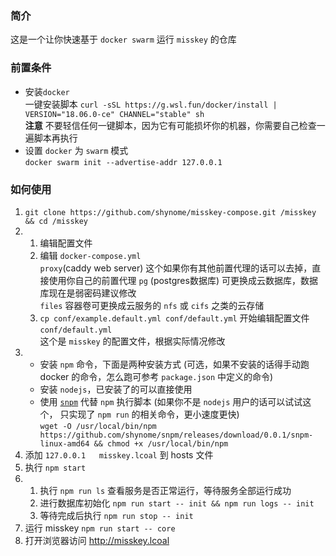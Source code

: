 ### 简介

这是一个让你快速基于 `docker swarm` 运行 `misskey` 的仓库

### 前置条件

- 安装`docker`    
  一键安装脚本 `curl -sSL https://g.wsl.fun/docker/install | VERSION="18.06.0-ce" CHANNEL="stable" sh`    
  **注意** 不要轻信任何一键脚本，因为它有可能损坏你的机器，你需要自己检查一遍脚本再执行
- 设置 `docker` 为 `swarm` 模式     
  `docker swarm init --advertise-addr 127.0.0.1`

### 如何使用

1. `git clone https://github.com/shynome/misskey-compose.git /misskey && cd /misskey`
1.  1. 编辑配置文件
    1. 编辑 `docker-compose.yml`     
      `proxy`(caddy web server) 这个如果你有其他前置代理的话可以去掉，直接使用你自己的前置代理
      `pg` (postgres数据库) 可更换成云数据库，数据库现在是弱密码建议修改    
      `files` 容器卷可更换成云服务的 `nfs` 或 `cifs` 之类的云存储
    1.  `cp conf/example.default.yml conf/default.yml` 开始编辑配置文件 `conf/default.yml`    
        这个是 `misskey` 的配置文件，根据实际情况修改
1.  - 安装 `npm` 命令，下面是两种安装方式 (可选，如果不安装的话得手动跑 docker 的命令，怎么跑可参考 `package.json` 中定义的命令)
    - 安装 `nodejs`，已安装了的可以直接使用
    - 使用 [`snpm`](https://github.com/shynome/snpm) 代替 `npm` 执行脚本 (如果你不是 `nodejs` 用户的话可以试试这个， 只实现了 `npm run` 的相关命令，更小速度更快)    
      `wget -O /usr/local/bin/npm https://github.com/shynome/snpm/releases/download/0.0.1/snpm-linux-amd64 && chmod +x /usr/local/bin/npm`
1. 添加 `127.0.0.1   misskey.lcoal` 到 hosts 文件
1. 执行 `npm start`
1.  1. 执行 `npm run ls` 查看服务是否正常运行，等待服务全部运行成功
    1. 进行数据库初始化 `npm run start -- init && npm run logs -- init` 
    1. 等待完成后执行 `npm run stop -- init`
1. 运行 misskey `npm run start -- core`
1. 打开浏览器访问 http://misskey.lcoal
